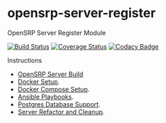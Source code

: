 # opensrp-server-register

OpenSRP Server Register Module

[![Build Status](https://travis-ci.org/OpenSRP/opensrp-server-register.svg?branch=master)](https://travis-ci.org/OpenSRP/opensrp-server-register) [![Coverage Status](https://coveralls.io/repos/github/OpenSRP/opensrp-server-register/badge.svg)](https://coveralls.io/github/OpenSRP/opensrp-server-register) [![Codacy Badge](https://api.codacy.com/project/badge/Grade/1214d62440104f048259b1ade69ede3f)](https://www.codacy.com/app/OpenSRP/opensrp-server-register?utm_source=github.com&amp;utm_medium=referral&amp;utm_content=OpenSRP/opensrp-server-register&amp;utm_campaign=Badge_Grade)

Instructions

* [OpenSRP Server Build](https://smartregister.atlassian.net/wiki/display/Documentation/OpenSRP+Server+Build) 
* [Docker Setup](https://smartregister.atlassian.net/wiki/display/Documentation/Docker+Setup).
* [Docker Compose Setup](https://smartregister.atlassian.net/wiki/spaces/Documentation/pages/52690976/Docker+Compose+Setup).
* [Ansible Playbooks](https://smartregister.atlassian.net/wiki/spaces/Documentation/pages/540901377/Ansible+Playbooks).
* [Postgres Database Support](https://smartregister.atlassian.net/wiki/spaces/Documentation/pages/251068417/Postgres+Database+Support+as+Main+Datastore).
* [Server Refactor and Cleanup](https://smartregister.atlassian.net/wiki/spaces/Documentation/pages/562659330/OpenSRP+Server+Refactor+and+Clean+up).
